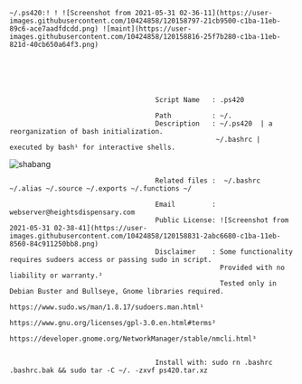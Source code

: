     
    ~/.ps420:! ! ![Screenshot from 2021-05-31 02-36-11](https://user-images.githubusercontent.com/10424858/120158797-21cb9500-c1ba-11eb-89c6-ace7aadfdcdd.png) ![maint](https://user-images.githubusercontent.com/10424858/120158816-25f7b280-c1ba-11eb-821d-40cb650a64f3.png)

                 



                
                                        Script Name   : .ps420 

                                        Path          : ~/.                                                 
                                        Description   : ~/.ps420  | a reorganization of bash initialization.
                                                       ~/.bashrc | executed by bash¹ for interactive shells.

![shabang](https://user-images.githubusercontent.com/10424858/120156259-6e61a100-c1b7-11eb-9426-7cf142d6b0a3.png)


                                        Related files :  ~/.bashrc ~/.alias ~/.source ~/.exports ~/.functions ~/

                                        Email         : webserver@heightsdispensary.com 
                                        Public License: ![Screenshot from 2021-05-31 02-38-41](https://user-images.githubusercontent.com/10424858/120158831-2abc6680-c1ba-11eb-8560-84c911250bb8.png)
                                        Disclaimer    : Some functionality requires sudoers access or passing sudo in script.
                                                        Provided with no liability or warranty.² 
                                                        Tested only in Debian Buster and Bullseye, Gnome libraries required.                      
                                                        https://www.sudo.ws/man/1.8.17/sudoers.man.html¹
                                                        https://www.gnu.org/licenses/gpl-3.0.en.html#terms² 
                                                        https://developer.gnome.org/NetworkManager/stable/nmcli.html³


                                        Install with: sudo rn .bashrc .bashrc.bak && sudo tar -C ~/. -zxvf ps420.tar.xz




